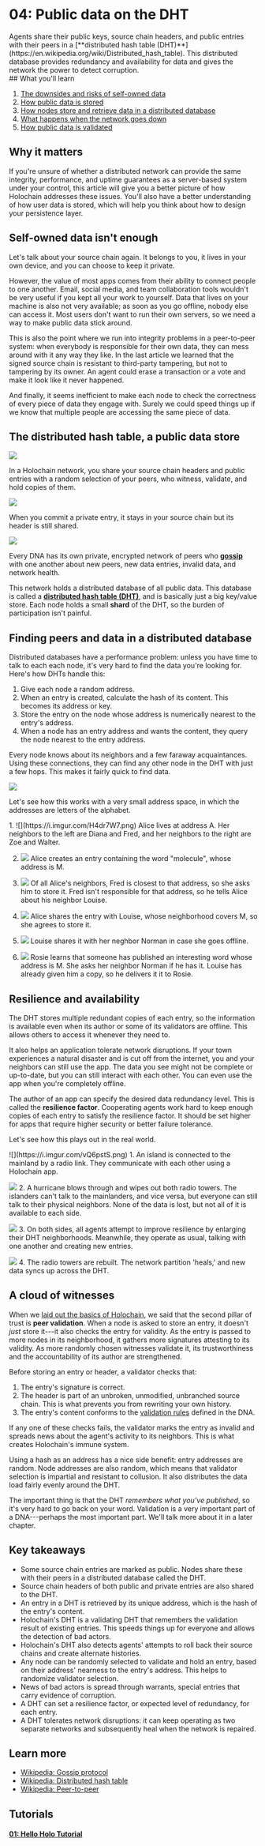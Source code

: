 # 04: Public data on the DHT

<div class="coreconcepts-intro" markdown=1>
Agents share their public keys, source chain headers, and public entries with their peers in a [**distributed hash table (DHT)**](https://en.wikipedia.org/wiki/Distributed_hash_table). This distributed database provides redundancy and availability for data and gives the network the power to detect corruption.
</div>

<div class="coreconcepts-orientation" markdown=1>
## What you'll learn

1. [The downsides and risks of self-owned data](#self-owned-data-isnt-enough)
2. [How public data is stored](#the-distributed-hash-table-a-public-data-store)
3. [How nodes store and retrieve data in a distributed database](#finding-peers-and-data-in-a-distributed-database)
4. [What happens when the network goes down](#resilience-and-availability)
5. [How public data is validated](#a-cloud-of-witnesses)

## Why it matters

If you're unsure of whether a distributed network can provide the same integrity, performance, and uptime guarantees as a server-based system under your control, this article will give you a better picture of how Holochain addresses these issues. You'll also have a better understanding of how user data is stored, which will help you think about how to design your persistence layer.
</div>

## Self-owned data isn't enough

Let's talk about your source chain again. It belongs to you, it lives in your own device, and you can choose to keep it private.

However, the value of most apps comes from their ability to connect people to one another. Email, social media, and team collaboration tools wouldn't be very useful if you kept all your work to yourself. Data that lives on your machine is also not very available; as soon as you go offline, nobody else can access it. Most users don't want to run their own servers, so we need a way to make public data stick around.

This is also the point where we run into integrity problems in a peer-to-peer system: when everybody is responsible for their own data, they can mess around with it any way they like. In the last article we learned that the signed source chain is resistant to third-party tampering, but not to tampering by its owner. An agent could erase a transaction or a vote and make it look like it never happened.

And finally, it seems inefficient to make each node to check the correctness of every piece of data they engage with. Surely we could speed things up if we know that multiple people are accessing the same piece of data.

## The distributed hash table, a public data store

![](https://i.imgur.com/l19cWOw.png)

In a Holochain network, you share your source chain headers and public entries with a random selection of your peers, who witness, validate, and hold copies of them.

![](https://i.imgur.com/RmvhwpY.png)

When you commit a private entry, it stays in your source chain but its header is still shared.

![](https://i.imgur.com/uWyEeby.png)

Every DNA has its own private, encrypted network of peers who [**gossip**](https://en.wikipedia.org/wiki/Gossip_protocol) with one another about new peers, new data entries, invalid data, and network health.

This network holds a distributed database of all public data. This database is called a [**distributed hash table (DHT)**](https://en.wikipedia.org/wiki/Distributed_hash_table), and is basically just a big key/value store. Each node holds a small **shard** of the DHT, so the burden of participation isn't painful.

## Finding peers and data in a distributed database

Distributed databases have a performance problem: unless you have time to talk to each each node, it's very hard to find the data you're looking for. Here's how DHTs handle this:

1. Give each node a random address.
2. When an entry is created, calculate the hash of its content. This becomes its address or key.
3. Store the entry on the node whose address is numerically nearest to the entry's address.
4. When a node has an entry address and wants the content, they query the node nearest to the entry address.

Every node knows about its neighbors and a few faraway acquaintances. Using these connections, they can find any other node in the DHT with just a few hops. This makes it fairly quick to find data.

![](https://i.imgur.com/9k0BBjg.png)

Let's see how this works with a very small address space, in which the addresses are letters of the alphabet.

<div class="coreconcepts-storysequence" markdown=1>
1. ![](https://i.imgur.com/H4dr7W7.png)
Alice lives at address A. Her neighbors to the left are Diana and Fred, and her neighbors to the right are Zoe and Walter.

2. ![](https://i.imgur.com/48bQ0ca.png)
Alice creates an entry containing the word "molecule", whose address is M.

3. ![](https://i.imgur.com/RSI668H.png)
Of all Alice's neighbors, Fred is closest to that address, so she asks him to store it. Fred isn't responsible for that address, so he tells Alice about his neighbor Louise.

4. ![](https://i.imgur.com/9XjP6NI.png)
Alice shares the entry with Louise, whose neighborhood covers M, so she agrees to store it.

5. ![](https://i.imgur.com/flzdGjc.png)
Louise shares it with her neghbor Norman in case she goes offline.

6. ![](https://i.imgur.com/ZrmR29U.png)
Rosie learns that someone has published an interesting word whose address is M. She asks her neighbor Norman if he has it. Louise has already given him a copy, so he delivers it it to Rosie.
</div>

## Resilience and availability

The DHT stores multiple redundant copies of each entry, so the information is available even when its author or some of its validators are offline. This allows others to access it whenever they need to.

It also helps an application tolerate network disruptions. If your town experiences a natural disaster and is cut off from the internet, you and your neighbors can still use the app. The data you see might not be complete or up-to-date, but you can still interact with each other. You can even use the app when you're completely offline.

The author of an app can specify the desired data redundancy level. This is called the **resilience factor**. Cooperating agents work hard to keep enough copies of each entry to satisfy the resilience factor. It should be set higher for apps that require higher security or better failure tolerance.

Let's see how this plays out in the real world.

<div class="coreconcepts-storysequence" markdown=1>
![](https://i.imgur.com/vQ6pstS.png)
1. An island is connected to the mainland by a radio link. They communicate with each other using a Holochain app.

![](https://i.imgur.com/bmhXe37.png)
2. A hurricane blows through and wipes out both radio towers. The islanders can't talk to the mainlanders, and vice versa, but everyone can still talk to their physical neighbors. None of the data is lost, but not all of it is available to each side.

![](https://i.imgur.com/GSi7RQw.png)
3. On both sides, all agents attempt to improve resilience by enlarging their DHT neighborhoods. Meanwhile, they operate as usual, talking with one another and creating new entries.

![](https://i.imgur.com/ieWZhja.png)
4. The radio towers are rebuilt. The network partition 'heals,' and new data syncs up across the DHT.
</div>

## A cloud of witnesses

When we [laid out the basics of Holochain](../1_the_basics), we said that the second pillar of trust is **peer validation**. When a node is asked to store an entry, it doesn't _just_ store it---it also checks the entry for validity. As the entry is passed to more nodes in its neighborhood, it gathers more signatures attesting to its validity. As more randomly chosen witnesses validate it, its trustworthiness and the accountability of its author are strengthened.

Before storing an entry or header, a validator checks that:

1. The entry's signature is correct.
2. The header is part of an unbroken, unmodified, unbranched source chain. This is what prevents you from rewriting your own history.
3. The entry's content conforms to the [validation rules](../7_validation) defined in the DNA.

If any one of these checks fails, the validator marks the entry as invalid and spreads news about the agent's activity to its neighbors. This is what creates Holochain's immune system.

Using a hash as an address has a nice side benefit: entry addresses are random. Node addresses are also random, which means that validator selection is impartial and resistant to collusion. It also distributes the data load fairly evenly around the DHT.

The important thing is that the DHT _remembers what you've published_, so it's very hard to go back on your word. Validation is a very important part of a DNA---perhaps the most important part. We'll talk more about it in a later chapter.

## Key takeaways

* Some source chain entries are marked as public. Nodes share these with their peers in a distributed database called the DHT.
* Source chain headers of both public and private entries are also shared to the DHT.
* An entry in a DHT is retrieved by its unique address, which is the hash of the entry's content.
* Holochain's DHT is a validating DHT that remembers the validation result of existing entries. This speeds things up for everyone and allows the detection of bad actors.
* Holochain's DHT also detects agents' attempts to roll back their source chains and create alternate histories.
* Any node can be randomly selected to validate and hold an entry, based on their address' nearness to the entry's address. This helps to randomize validator selection.
* News of bad actors is spread through warrants, special entries that carry evidence of corruption.
* A DHT can set a resilience factor, or expected level of redundancy, for each entry.
* A DHT tolerates network disruptions: it can keep operating as two separate networks and subsequently heal when the network is repaired.

## Learn more

* [Wikipedia: Gossip protocol](https://en.wikipedia.org/wiki/Gossip_protocol)
* [Wikipedia: Distributed hash table](https://en.wikipedia.org/wiki/Distributed_hash_table)
* [Wikipedia: Peer-to-peer](https://en.wikipedia.org/wiki/Peer-to-peer)

## Tutorials

<div class="h-tile-container">
    <div class="h-tile tile-alt tile-tutorials">
        <a href="../../tutorials/coreconcepts/hello_holo">
            <h4>01: Hello Holo Tutorial</h4>
        </a>
    </div>
</div>
